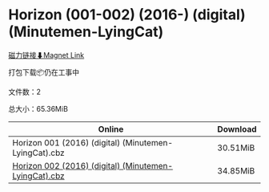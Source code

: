 # Horizon (001-002) (2016-) (digital) (Minutemen-LyingCat)

[磁力链接⬇Magnet Link](magnet:?xt=urn:btih:787dcc90a9e4a53dd3d4469e2150a43af967d885&dn=Horizon%20%28001-002%29%20%282016-%29%20%28digital%29%20%28Minutemen-LyingCat%29)

打包下载📦仍在工事中

文件数：2

总大小：65.36MiB

Online | Download
--- | ---
Horizon 001 (2016) (digital) (Minutemen-LyingCat).cbz | 30.51MiB
[Horizon 002 (2016) (digital) (Minutemen-LyingCat).cbz](https://github.com/alicewish/markdown/blob/master/comic/Horizon-002-2016-digital-Minutemen-LyingCat-cbz.md) | 34.85MiB